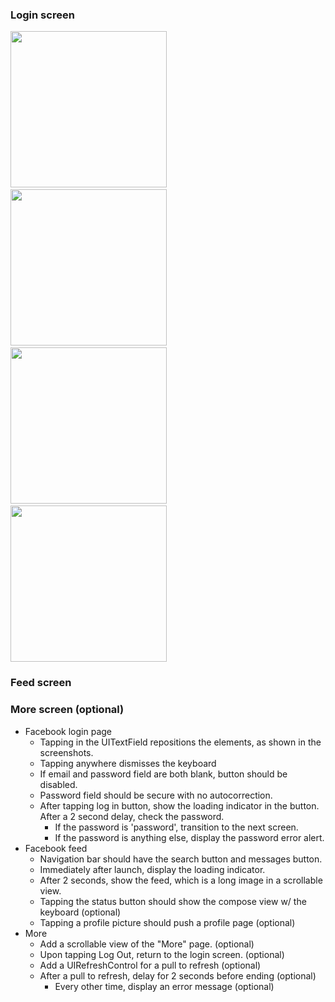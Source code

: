 ### Login screen

<img src="http://i.imgur.com/HscRliMl.png" width="250" />&nbsp;&nbsp;<img src="http://i.imgur.com/ZVBiKXql.png" width="250" />&nbsp;&nbsp;<img src="http://i.imgur.com/k7USHKgl.png" width="250" />&nbsp;&nbsp;<img src="http://i.imgur.com/C3InaUHl.png" width="250" />

### Feed screen

### More screen (optional)

- Facebook login page
   - Tapping in the UITextField repositions the elements, as shown in the screenshots.
   - Tapping anywhere dismisses the keyboard
   - If email and password field are both blank, button should be disabled.
   - Password field should be secure with no autocorrection.
   - After tapping log in button, show the loading indicator in the button. After a 2 second delay, check the password.
      - If the password is 'password', transition to the next screen.
      - If the password is anything else, display the password error alert.
- Facebook feed
   - Navigation bar should have the search button and messages button.
   - Immediately after launch, display the loading indicator.
   - After 2 seconds, show the feed, which is a long image in a scrollable view.
   - Tapping the status button should show the compose view w/ the keyboard (optional)
   - Tapping a profile picture should push a profile page (optional)
- More
   - Add a scrollable view of the "More" page. (optional)
   - Upon tapping Log Out, return to the login screen. (optional)
   - Add a UIRefreshControl for a pull to refresh (optional)
   - After a pull to refresh, delay for 2 seconds before ending (optional)
      - Every other time, display an error message (optional)

